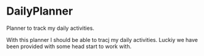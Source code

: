 # DailyPlanner
Planner to track my daily activities.

With this planner I should be able to tracj my daily activities. Luckiy we have been provided with some head start to work with.
